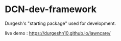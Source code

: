 DCN-dev-framework
===================

Durgesh's "starting package" used for development.

live demo : https://durgeshn10.github.io/lawncare/
